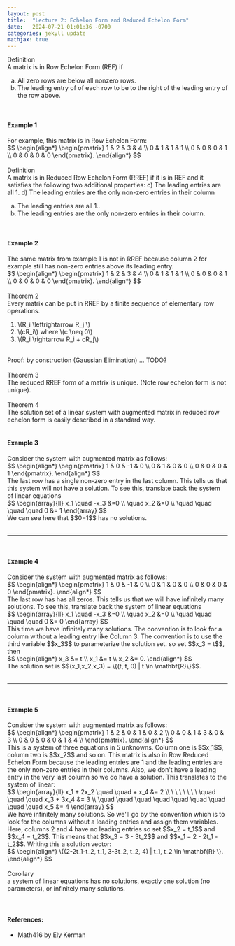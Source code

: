 ```yaml
---
layout: post
title:  "Lecture 2: Echelon Form and Reduced Echelon Form"
date:   2024-07-21 01:01:36 -0700
categories: jekyll update
mathjax: true
---
```


<div class="bdiv">
Definition
</div>
<div class="bbdiv">
A matrix is in Row Echelon Form (REF) if
<ol style="list-style-type:lower-alpha">
<li> All zero rows are below all nonzero rows.</li>
<li> The leading entry of of each row to be to the right of the leading entry of the row above.</li>
</ol>
</div>
<br>
<!------------------------------------------------------------------------------------>
<h4><b>Example 1</b></h4>
For example, this matrix is in Row Echelon Form:
<div>
$$
\begin{align*}
\begin{pmatrix}
1 & 2 & 3 & 4  \\
0 & 1 & 1 & 1  \\
0 & 0 & 0 & 1 \\
0 & 0 & 0 & 0
\end{pmatrix}.
\end{align*}
$$
</div>
<br>
<!------------------------------------------------------------------------------------>
<div class="bdiv">
Definition
</div>
<div class="bbdiv">
A matrix is in Reduced Row Echelon Form (RREF) if it is in REF and it satisfies the following two additional properties:
c) The leading entries are all 1.
d) The leading entries are the only non-zero entries in their column
<ol style="list-style-type:lower-alpha">
<li> The leading entries are all 1..</li>
<li> The leading entries are the only non-zero entries in their column.</li>
</ol>
</div>
<br>
<!------------------------------------------------------------------------------------>
<h4><b>Example 2</b></h4>
The same matrix from example 1 is not in RREF because column 2 for example still has non-zero entries above its leading entry.
<div>
$$
\begin{align*}
\begin{pmatrix}
1 & 2 & 3 & 4  \\
0 & 1 & 1 & 1  \\
0 & 0 & 0 & 1 \\
0 & 0 & 0 & 0
\end{pmatrix}.
\end{align*}
$$
</div>
<br>
<!------------------------------------------------------------------------------------>
<div class="purdiv">
Theorem 2
</div>
<div class="purbdiv">
Every matrix can be put in RREF by a finite sequence of elementary row operations.
<ol>
	<li>\(R_i \leftrightarrow R_j \) </li>
    <li> \(cR_i\) where \(c \neq 0\)</li>
    <li> \(R_i \rightarrow R_i + cR_j\) </li>
</ol>
</div>
<br>
Proof: by construction (Gaussian Elimination) ... TODO?
<br>
<br>
<!------------------------------------------------------------------------------------>
<div class="purdiv">
Theorem 3
</div>
<div class="purbdiv">
The reduced RREF form of a matrix is unique. (Note row echelon form is not unique).
</div>
<br>
<!------------------------------------------------------------------------------------>
<div class="purdiv">
Theorem 4
</div>
<div class="purbdiv">
The solution set of a linear system with augmented matrix in reduced row echelon form is easily described in a standard way.
</div>
<br>
<!------------------------------------------------------------------------------------>
<h4><b>Example 3</b></h4>
Consider the system with augmented matrix as follows:
<div>
$$
\begin{align*}
\begin{pmatrix}
1 & 0 & -1 & 0  \\
0 & 1 & 0 & 0  \\
0 & 0 & 0 & 1
\end{pmatrix}.
\end{align*}
$$
</div>
The last row has a single non-zero entry in the last column. This tells us that this system will not have a solution. To see this, translate back the system of linear equations
<div>
$$
\begin{array}{ll}
x_1 \quad -x_3 &=0 \\ 
\quad x_2 &=0 \\ 
\quad \quad \quad \quad 0 &= 1
\end{array}
$$
</div>
We can see here that $$0=1$$ has no solutions.
<br>
<br>
<hr>
<br>
<!------------------------------------------------------------------------------------>
<h4><b>Example 4</b></h4>
Consider the system with augmented matrix as follows:
<div>
$$
\begin{align*}
\begin{pmatrix}
1 & 0 & -1 & 0  \\
0 & 1 & 0 & 0  \\
0 & 0 & 0 & 0
\end{pmatrix}.
\end{align*}
$$
</div>
The last row has has all zeros. This tells us that we will have infinitely many solutions. To see this, translate back the system of linear equations
<div>
$$
\begin{array}{ll}
x_1 \quad -x_3 &=0 \\ 
\quad x_2 &=0 \\ 
\quad \quad \quad \quad 0 &= 0
\end{array}
$$
</div>
This time we have infinitely many solutions. The convention is to look for a column without a leading entry like Column 3. The convention is to use the third variable $$x_3$$ to parameterize the solution set. so set $$x_3 = t$$, then 
<div>
$$
\begin{align*}
x_3 &= t \\
x_1 &= t \\
x_2 &= 0.
\end{align*}
$$
</div>
The solution set is $$(x_1,x_2,x_3) = \{(t, t, 0) | t \in \mathbf{R}\}$$.
<br>
<br>
<hr>
<br>
<!------------------------------------------------------------------------------------>
<h4><b>Example 5</b></h4>
Consider the system with augmented matrix as follows:
<div>
$$
\begin{align*}
\begin{pmatrix}
1 & 2 & 0 & 1 & 0 & 2  \\
0 & 0 & 1 & 3 & 0 & 3  \\
0 & 0 & 0 & 0 & 1 & 4  \\
\end{pmatrix}.
\end{align*}
$$
</div>
This is a system of three equations in 5 unknowns. Column one is $$x_1$$, column two is $$x_2$$ and so on. This matrix is also in Row Reduced Echelon Form because the leading entries are 1 and the leading entries are the only non-zero entries in their columns. Also, we don't have a leading entry in the very last column so we do have a solution. This translates to the system of linear:
<div>
$$
\begin{array}{ll}
x_1 + 2x_2 \quad \quad + x_4 &= 2 \\ 
\ \ \ \ \ \ \ \quad \quad \quad x_3 + 3x_4 &= 3 \\ 
\quad \quad \quad \quad \quad \quad \quad \quad \quad x_5 &= 4
\end{array}
$$
</div>
We have infinitely many solutions. So we'll go by the convention which is to look for the columns without a leading entries and assign them variables. Here, columns 2 and 4 have no leading entries so set $$x_2 = t_1$$ and $$x_4 = t_2$$. This means that $$x_3 = 3 - 3t_2$$ and $$x_1 = 2 - 2t_1 - t_2$$. Writing this a solution vector:
<div>
$$
\begin{align*}
\{(2-2t_1-t_2, t_1, 3-3t_2, t_2, 4) | t_1, t_2 \in \mathbf{R} \}.
\end{align*}
$$
</div>
<br>
<!------------------------------------------------------------------------------------>
<div class="purdiv">
Corollary
</div>
<div class="purbdiv">
a system of linear equations has no solutions, exactly one solution (no parameters), or infinitely many solutions.
</div>
<br>
<br>
<!------------------------------------------------------------------------------------>
<h4><b>References:</b></h4>
<ul>
<li>Math416 by Ely Kerman</li>
</ul>
























